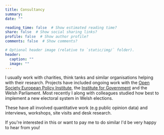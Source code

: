 ```yaml
---
title: Consultancy
summary: 
date: ""

reading_time: false  # Show estimated reading time?
share: false  # Show social sharing links?
profile: false  # Show author profile?
comments: false  # Show comments?

# Optional header image (relative to `static/img/` folder).
header:
  caption: ""
  image: ""
---
```


I usually work with charities, think tanks and similar organisations helping with their research. Projects have included ongoing work with the [Open Society European Policy Institute](https://www.opensocietyfoundations.org/who-we-are/programs/open-society-european-policy-institute), the [Institute for Government](https://www.instituteforgovernment.org.uk) and the Welsh Parliament. Most recently I along with colleagues studied how best to implement a new electoral system in Welsh elections. 

These have all involved quantitative work (e.g public opinion data) and interviews, workshops, site visits and desk research. 

If you're interested in this or want to pay me to do similar I'd be very happy to hear from you!
